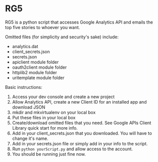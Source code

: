 # RG5

RG5 is a python script that accesses Google Analytics API and emails the top five stories to whoever you want.

Omitted files (for simplicity and security's sake) include:
* analytics.dat
* client_secrets.json
* secrets.json
* apiclient module folder
* oauth2client module folder
* httplib2 module folder
* uritemplate module folder

Basic instructions:

1. Access your dev console and create a new project
1. Allow Analytics API, create a new Client ID for an installed app and download JSON
1. mkdir and mkvirtualenv on your local box
1. Put these files in your local box 
1. Create/download omitted files that you need. See Google APIs Client Library quick start for more info.
1. Add in your client_secrets.json that you downloaded. You will have to change it's name.
1. Add in your secrets.json file or simply add in your info to the script. 
1. Run `python yourScript.py` and allow access to the account.
1. You should be running just fine now.
